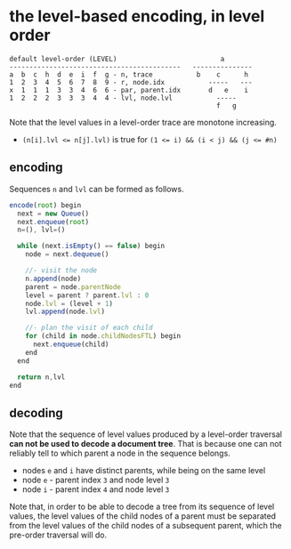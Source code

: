 
<!-- ======================================================================= -->
# the level-based encoding, in level order

```
default level-order (LEVEL)                          a
-------------------------------------------   ---------------
a  b  c  h  d  e  i  f  g - n, trace           b    c      h
1  2  3  4  5  6  7  8  9 - r, node.idx           -----   ---
x  1  1  1  3  3  4  6  6 - par, parent.idx       d   e    i
1  2  2  2  3  3  3  4  4 - lvl, node.lvl           -----
                                                    f   g
```

Note that the level values in a level-order trace are monotone increasing.

* `(n[i].lvl <= n[j].lvl)` is true for `(1 <= i) && (i < j) && (j <= #n)`

<!-- ======================================================================= -->
## encoding

Sequences `n` and `lvl` can be formed as follows.

```js
encode(root) begin
  next = new Queue()
  next.enqueue(root)
  n=(), lvl=()

  while (next.isEmpty() == false) begin
    node = next.dequeue()

    //- visit the node
    n.append(node)
    parent = node.parentNode
    level = parent ? parent.lvl : 0
    node.lvl = (level + 1)
    lvl.append(node.lvl)

    //- plan the visit of each child
    for (child in node.childNodesFTL) begin
      next.enqueue(child)
    end
  end

  return n,lvl
end
```

<!-- ======================================================================= -->
## decoding

Note that the sequence of level values produced by a level-order traversal
**can not be used to decode a document tree**. That is because one can not
reliably tell to which parent a node in the sequence belongs.

* nodes `e` and `i` have distinct parents, while being on the same level
* node `e` - parent index `3` and node level `3`
* node `i` - parent index `4` and node level `3`

Note that, in order to be able to decode a tree from its sequence of level
values, the level values of the child nodes of a parent must be separated
from the level values of the child nodes of a subsequent parent, which the
pre-order traversal will do.
